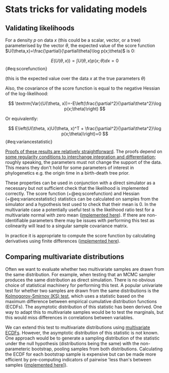 # Stats tricks for validating models

## Validating likelihoods

For a density $p$ on data $x$ (this could be a scalar, vector, or a tree) parameterised by the vector $\theta$, the expected value of the score function $U(\theta,x)=\frac{\partial}{\partial\theta}\log p(x;\theta)$ is 0:

$$
E(U(\theta,x)) = \int U(\theta,x)p(x;\theta)dx = 0
$$ {#eq:scorefunction}

(this is the expected value over the data $x$ at the true parameters $\theta$)

Also, the covariance of the score function is equal to the negative Hessian of the log-likelihood:

$$
\textrm{Var}(U(\theta, x))=-E\left(\frac{\partial^2}{\partial\theta^2}\log p(x;\theta)\right)
$$

Or equivalently:

$$
E\left(U(\theta, x)U(\theta, x)^T + \frac{\partial^2}{\partial\theta^2}\log p(x;\theta)\right)=0 
$${#eq:variancestatistic}

[Proofs of these results are relatively straightforward](https://en.wikipedia.org/wiki/Score_(statistics)). The proofs depend on [some regularity conditions to interchange integration and differentiation](https://en.wikipedia.org/wiki/Leibniz_integral_rule); roughly speaking, the parameters must not change the support of the data. This means they don't hold for some parameters of interest in phylogenetics e.g. the origin time in a birth-death tree prior.

These properties can be used in conjunction with a direct simulator as a necessary but not sufficient check that the likelihood is implemented correctly. The score function (+@eq:scorefunction) and Hessian (+@eq:variancestatistic} statistics can be calculated on samples from the simulator and a hypothesis test used to check that their mean is 0. In the multivariate case a potentially useful test is the likelihood ratio test for a multivariate normal with zero mean ([implemented here](https://github.com/christiaanjs/beast-validation/blob/master/src/beast/validation/tests/MultivariateNormalZeroMeanTest.java)). If there are non-identifiable parameters there may be issues with performing this test as colinearity will lead to a singular sample covariance matrix.

In practice it is appropriate to compute the score function by calculating derivatives using finite differences ([implemented here](https://github.com/christiaanjs/beast-validation/blob/master/src/beast/validation/statistics/NumericalScoreFunctionStatistics.java)).

## Comparing multivariate distributions 

Often we want to evaluate whether two multivariate samples are drawn from the same distribution. For example, when testing that an MCMC sampler produces the same distribution as direct simulation. There is no obvious choice of statistical machinery for performing this test. A popular univariate test for whether two samples are drawn from the same distributions is the [Kolmogorov-Smirnov (KS) test](https://en.wikipedia.org/wiki/Kolmogorov%E2%80%93Smirnov_test#Two-sample_Kolmogorov%E2%80%93Smirnov_test), which uses a statistic based on the maximum difference between empirical cumulative distribution functions (ECDFs). The asymptotic distribution of this statistic has been derived. One way to adapt this to multivariate samples would be to test the marginals, but this would miss differences in correlations between variables.

We can extend this test to multivariate distributions using [multivariate ECDFs](https://en.wikipedia.org/wiki/Cumulative_distribution_function#Multivariate_case). However, the asymptotic distribution of this statistic is not known. One approach would be to generate a sampling distribution of the statistic under the null hypothesis (distributions being the same) with the non-parameteric bootstrap, pooling samples from both distributions. Calculating the ECDF for each bootstrap sample is expensive but can be made more efficient by pre-computing indicators of pairwise 'less than's between samples ([implemented here](https://github.com/christiaanjs/beast-validation/blob/master/src/beast/validation/tests/BootstrapMultivariateDistributionTest.java)]).
